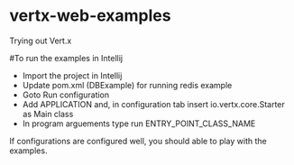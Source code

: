 # vertx-web-examples
Trying out Vert.x 

#To run the examples in Intellij
- Import the project in Intellij
- Update pom.xml (<Main-Verticle>DBExample</Main-Verticle>) for running redis example
- Goto Run configuration
- Add APPLICATION and, in configuration tab insert io.vertx.core.Starter as Main class
- In program arguements type run ENTRY_POINT_CLASS_NAME

If configurations are configured well, you should able to play with the examples. 
